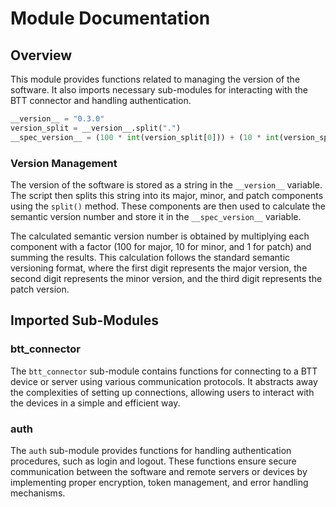  # Module Documentation

## Overview
This module provides functions related to managing the version of the software. It also imports necessary sub-modules for interacting with the BTT connector and handling authentication.

```python
__version__ = "0.3.0"
version_split = __version__.split(".")
__spec_version__ = (100 * int(version_split[0])) + (10 * int(version_split[1])) + (1 * int(version_split[2]))
```

### Version Management
The version of the software is stored as a string in the `__version__` variable. The script then splits this string into its major, minor, and patch components using the `split()` method. These components are then used to calculate the semantic version number and store it in the `__spec_version__` variable.

The calculated semantic version number is obtained by multiplying each component with a factor (100 for major, 10 for minor, and 1 for patch) and summing the results. This calculation follows the standard semantic versioning format, where the first digit represents the major version, the second digit represents the minor version, and the third digit represents the patch version.

## Imported Sub-Modules
### btt_connector
The `btt_connector` sub-module contains functions for connecting to a BTT device or server using various communication protocols. It abstracts away the complexities of setting up connections, allowing users to interact with the devices in a simple and efficient way.

### auth
The `auth` sub-module provides functions for handling authentication procedures, such as login and logout. These functions ensure secure communication between the software and remote servers or devices by implementing proper encryption, token management, and error handling mechanisms.